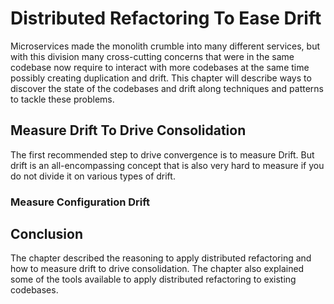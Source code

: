 # Distributed Refactoring To Ease Drift

Microservices made the monolith crumble into many different services,
but with this division many cross-cutting concerns that were in the
same codebase now require to interact with more codebases at the same
time possibly creating duplication and drift. This chapter will
describe ways to discover the state of the codebases and drift along
techniques and patterns to tackle these problems.


## Measure Drift To Drive Consolidation

The first recommended step to drive convergence is to measure Drift.
But drift is an all-encompassing concept that is also very hard to
measure if you do not divide it on various types of drift.

### Measure Configuration Drift


## Conclusion

The chapter described the reasoning to apply distributed refactoring
and how to measure drift to drive consolidation. The chapter also
explained some of the tools available to apply distributed refactoring
to existing codebases.

[1]: https://en.wikipedia.org/wiki/Single_responsibility_principle
